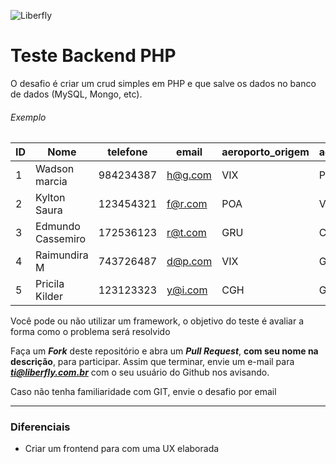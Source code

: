 ![Liberfly](https://reclamacao.liberfly.com.br/logo-liberfly-azul.png)

# Teste Backend PHP

O desafio é criar um crud simples em PHP e que salve os dados no banco de dados (MySQL, Mongo, etc).

###### Exemplo
| ID | Nome              | telefone | email | aeroporto_origem | aeroporto_destino | numero_voo | problema |
|----|-------------------|----------|-------|------------------|-------------------|------------|----------|
| 1  | Wadson marcia     | 984234387|h@g.com| VIX              | POA               | 2534       | cancelado|
| 2  | Kylton Saura      | 123454321|f@r.com| POA              | VIX               | 4323       | bagagem  |
| 3  | Edmundo Cassemiro | 172536123|r@t.com| GRU              | CGH               | 4234       | cancelado|
| 4  | Raimundira M      | 743726487|d@p.com| VIX              | GRU               | 4556       | bagagem  |
| 5  | Pricila Kilder    | 123123323|y@i.com| CGH              | GRU               | 6538       | cancelado|


Você pode ou não utilizar um framework, o objetivo do teste é avaliar a forma como o problema será resolvido

Faça um ***Fork*** deste repositório e abra um ***Pull Request***, **com seu nome na descrição**, para participar. Assim que terminar, envie um e-mail para ***ti@liberfly.com.br*** com o seu usuário do Github nos avisando.

Caso não tenha familiaridade com GIT, envie o desafio por email

-----

### Diferenciais

- Criar um frontend para com uma UX elaborada
